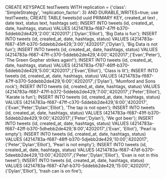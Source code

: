 CREATE KEYSPACE testTweets WITH replication = {'class': 'SimpleStrategy', 'replication_factor': 3} AND DURABLE_WRITES=true;
use testTweets;
CREATE TABLE tweets(id uuid PRIMARY KEY, created_at text , date text, status text, hashtags set<text>);
INSERT INTO tweets (id, created_at, date, hashtags, status) VALUES (4214783a-f687-47ff-b370-5ddebb2de429,'2:00','4202017',{'Dylan','Elliot'}, 'Big Data is fun');
INSERT INTO tweets (id, created_at, date, hashtags, status) VALUES (4214783a-f687-45ff-b370-5ddebb2de429,'3:00','4202017',{'Dylan'}, 'Big Data is not fun');
INSERT INTO tweets (id, created_at, date, hashtags, status) VALUES (4214783a-f687-47ff-c370-5ddebb2de429,'4:00','4202017',{'Evan','Peter'}, 'The Green Gopher strikes again!');
INSERT INTO tweets (id, created_at, date, hashtags, status) VALUES (4214783a-f787-46ff-b370-5ddebb2de429,'5:00','4202017',{'Evan','Elliot'}, 'Class is lit');
INSERT INTO tweets (id, created_at, date, hashtags, status) VALUES (4214783a-f687-47ff-b370-5ddebb2de429,'6:00','4202017',{'Dylan'}, 'Mumford and Sons rock');
INSERT INTO tweets (id, created_at, date, hashtags, status) VALUES (4214783a-f687-47ff-b372-5ddebb2de429,'7:00','4202017',{'Peter','Elliot'}, 'Karate is fun');
INSERT INTO tweets (id, created_at, date, hashtags, status) VALUES (4214783a-f687-47ff-c370-5ddebb2de429,'8:00','4202017',{'Evan','Peter','Dylan','Elliot'}, 'The tap is not open');
INSERT INTO tweets (id, created_at, date, hashtags, status) VALUES (4214783a-f687-41ff-b370-5ddebb2de429,'9:00','4202017',{'Peter','Dylan'}, 'We got beer');
INSERT INTO tweets (id, created_at, date, hashtags, status) VALUES (4214783a-f687-42ff-b370-5dhebb2de429,'8:00','4202017',{'Evan', 'Elliot'}, 'Pearl is empty');
INSERT INTO tweets (id, created_at, date, hashtags, status) VALUES (4214783a-f687-48ff-b370-5djebb2de429,'10:00','4202017',{'Peter','Dylan','Elliot'}, 'Pearl is not empty');
INSERT INTO tweets (id, created_at, date, hashtags, status) VALUES (4214783a-f687-47df-b370-5deebb2de429,'13:00','4202017',{'Peter','Dylan','Elliot'}, 'Evan is not in this tweet');
INSERT INTO tweets (id, created_at, date, hashtags, status) VALUES (4214783a-f687-47af-b370-5ddebb2de429,'15:00','4202017',{'Dylan','Elliot'}, 'trash can is on fire');
